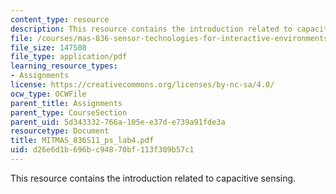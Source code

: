 ```yaml
---
content_type: resource
description: This resource contains the introduction related to capacitive sensing.
file: /courses/mas-836-sensor-technologies-for-interactive-environments-spring-2011/d26e6d1b696bc94870bf113f309b57c1_MITMAS_836S11_ps_lab4.pdf
file_size: 147508
file_type: application/pdf
learning_resource_types:
- Assignments
license: https://creativecommons.org/licenses/by-nc-sa/4.0/
ocw_type: OCWFile
parent_title: Assignments
parent_type: CourseSection
parent_uid: 5d343332-766a-105e-e37d-e739a91fde3a
resourcetype: Document
title: MITMAS_836S11_ps_lab4.pdf
uid: d26e6d1b-696b-c948-70bf-113f309b57c1
---
```

This resource contains the introduction related to capacitive sensing.